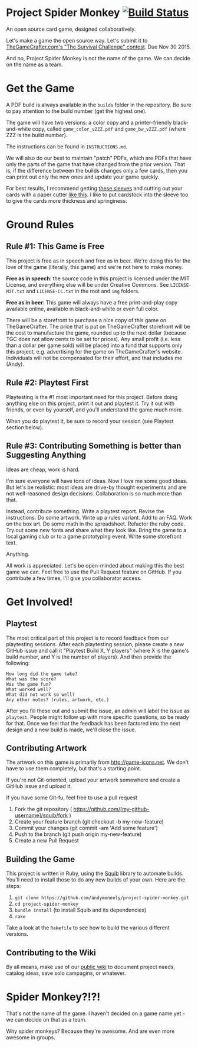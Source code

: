 # Project Spider Monkey [![Build Status](https://secure.travis-ci.org/andymeneely/project-spider-monkey.svg?branch=master)](https://travis-ci.org/andymeneely/project-spider-monkey)

An open source card game, designed collaboratively.

Let's make a game the open source way. Let's submit it to [TheGameCrafter.com's "The Survival Challenge" contest](https://www.thegamecrafter.com/contests/the-survival-challenge). Due Nov 30 2015.

And no, Project Spider Monkey is not the name of the game. We can decide on the name as a team.

# Get the Game

A PDF build is always available in the `builds` folder in the repository. Be sure to pay attention to the build number (get the highest one).

The game will have two versions: a color copy and a printer-friendly black-and-white copy, called `game_color_vZZZ.pdf` and `game_bw_vZZZ.pdf` (where ZZZ is the build number).

The instructions can be found in `INSTRUCTIONS.md`.

We will also do our best to maintain "patch" PDFs, which are PDFs that have only the parts of the game that have changed from the prior version. That is, if the difference between the builds changes only a few cards, then you can print out only the new ones and update your game quickly.

For best results, I recommend getting [these sleeves](http://www.amazon.com/Clear-Sleeves-Standard-Card-Game/dp/1589945158/ref=sr_1_1?ie=UTF8&qid=1440986654&sr=8-1&keywords=card+sleeves+fantasy+flight) and cutting out your cards with a paper cutter [like this](http://www.amazon.com/Fiskars-Portable-Scrapbooking-Trimmer-196920-1001/dp/B0017KYE5Y/ref=pd_sim_201_1?ie=UTF8&refRID=1WT4X7KG510X1949037C&dpSrc=sims&dpST=_AC_UL320_SR228%2C320_). I like to put cardstock into the sleeve too to give the cards more thickness and springiness.

# Ground Rules

## Rule #1: This Game is Free

This project is free as in speech and free as in beer. We're doing this for the love of the game (literally, this game) and we're not here to make money.

**Free as in speech**: the source code in this project is licensed under the MIT License, and everything else will be under Creative Commons. See `LICENSE-MIT.txt` and `LICENSE-CC.txt` in the root and `img` folders.

**Free as in beer**: This game will always have a free print-and-play copy available online, available in  black-and-white or even full color.

There will be a storefront to purchase a nice copy of this game on TheGameCrafter. The price that is put on TheGameCrafter storefront will be the cost to manufacture the game, rounded up to the next dollar (because TGC does not allow cents to be set for prices). Any small profit (i.e. less than a dollar per game sold) will be placed into a fund that supports only this project, e.g. advertising for the game on TheGameCrafter's website. Individuals will not be compensated for their effort, and that includes me (Andy).

## Rule #2: Playtest First

Playtesting is the #1 most important need for this project. Before doing anything else on this project, print it out and playtest it. Try it out with friends, or even by yourself, and you'll understand the game much more.

When you do playtest it, be sure to record your session (see Playtest section below).

## Rule #3: Contributing Something is better than Suggesting Anything

Ideas are cheap, work is hard.

I'm sure everyone will have tons of ideas. Now I love me some good ideas. But let's be realistic: most ideas are drive-by thought experiments and are not well-reasoned design decisions. Collaboration is so much more than that.

Instead, contribute something. Write a playtest report. Revise the instructions. Do some artwork. Write up a rules variant. Add to an FAQ. Work on the box art. Do some math in the spreadsheet. Refactor the ruby code. Try out some new fonts and share what they look like. Bring the game to a local gaming club or to a game prototyping event. Write some storefront text.

Anything.

All work is appreciated. Let's be open-minded about making this the best game we can. Feel free to use the Pull Request feature on GitHub. If you contribute a few times, I'll give you collaborator access.

# Get Involved!

## Playtest

The most critical part of this project is to record feedback from our playtesting sessions. After each playtesting session, please create a new GitHub issue and call it "Playtest Build X, Y players" (where X is the game's build number, and Y is the number of players). And then provide the following:

```
How long did the game take?
What was the score?
Was the game fun?
What worked well?
What did not work so well?
Any other notes? (rules, artwork, etc.)
```

After you fill these out and submit the issue, an admin will label the issue as `playtest`. People might follow up with more specific questions, so be ready for that. Once we feel that the feedback has been factored into the next design and a new build is made, we'll close the issue.

## Contributing Artwork

The artwork on this game is primarily from http://game-icons.net. We don't have to use them completely, but that's a starting point.

If you're not Git-oriented, upload your artwork somewhere and create a GitHub issue and upload it.

If you have some Git-fu, feel free to use a pull request

1. Fork the git repository ( https://github.com/[my-github-username]/squib/fork )
2. Create your feature branch (git checkout -b my-new-feature)
3. Commit your changes (git commit -am 'Add some feature')
4. Push to the branch (git push origin my-new-feature)
5. Create a new Pull Request

## Building the Game

This project is written in Ruby, using the [Squib](https://github.com/andymeneely/squib) library to automate builds. You'll need to install those to do any new builds of your own. Here are the steps:

1. `git clone https://github.com/andymeneely/project-spider-monkey.git`
2. `cd project-spider-monkey`
3. `bundle install` (to install Squib and its dependencies)
4. `rake`

Take a look at the `Rakefile` to see how to build the various different versions.

## Contributing to the Wiki

By all means, make use of our [public wiki](https://github.com/andymeneely/project-spider-monkey/wiki) to document project needs, catalog ideas, save solo campagins, or whatever.

# Spider Monkey?!?!

That's not the name of the game. I haven't decided on a game name yet - we can decide on that as a team.

Why spider monkeys? Because they're awesome. And are even more awesome in groups.

